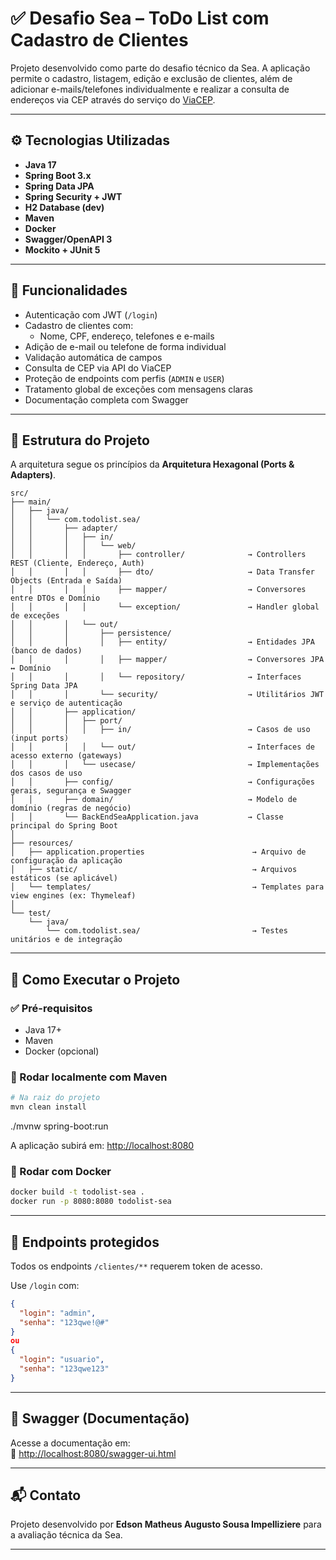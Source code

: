 
# ✅ Desafio Sea – ToDo List com Cadastro de Clientes

Projeto desenvolvido como parte do desafio técnico da Sea. A aplicação permite o cadastro, listagem, edição e exclusão de clientes, além de adicionar e-mails/telefones individualmente e realizar a consulta de endereços via CEP através do serviço do [ViaCEP](https://viacep.com.br).

---

## ⚙️ Tecnologias Utilizadas

- **Java 17**
- **Spring Boot 3.x**
- **Spring Data JPA**
- **Spring Security + JWT**
- **H2 Database (dev)**
- **Maven**
- **Docker**
- **Swagger/OpenAPI 3**
- **Mockito + JUnit 5**

---

## 🚀 Funcionalidades

- Autenticação com JWT (`/login`)
- Cadastro de clientes com:
  - Nome, CPF, endereço, telefones e e-mails
- Adição de e-mail ou telefone de forma individual
- Validação automática de campos
- Consulta de CEP via API do ViaCEP
- Proteção de endpoints com perfis (`ADMIN` e `USER`)
- Tratamento global de exceções com mensagens claras
- Documentação completa com Swagger

---

## 📂 Estrutura do Projeto

A arquitetura segue os princípios da **Arquitetura Hexagonal (Ports & Adapters)**.

```
src/
├── main/
│   ├── java/
│   │   └── com.todolist.sea/
│   │       ├── adapter/
│   │       │   ├── in/
│   │       │   │   └── web/
│   │       │   │       ├── controller/              → Controllers REST (Cliente, Endereço, Auth)
│   │       │   │       ├── dto/                     → Data Transfer Objects (Entrada e Saída)
│   │       │   │       ├── mapper/                  → Conversores entre DTOs e Domínio
│   │       │   │       └── exception/               → Handler global de exceções
│   │       │   └── out/
│   │       │       ├── persistence/
│   │       │       │   ├── entity/                  → Entidades JPA (banco de dados)
│   │       │       │   ├── mapper/                  → Conversores JPA ↔ Domínio
│   │       │       │   └── repository/              → Interfaces Spring Data JPA
│   │       │       └── security/                    → Utilitários JWT e serviço de autenticação
│   │       ├── application/
│   │       │   ├── port/
│   │       │   │   ├── in/                          → Casos de uso (input ports)
│   │       │   │   └── out/                         → Interfaces de acesso externo (gateways)
│   │       │   └── usecase/                         → Implementações dos casos de uso
│   │       ├── config/                              → Configurações gerais, segurança e Swagger
│   │       ├── domain/                              → Modelo de domínio (regras de negócio)
│   │       └── BackEndSeaApplication.java           → Classe principal do Spring Boot
│
├── resources/
│   ├── application.properties                        → Arquivo de configuração da aplicação
│   ├── static/                                       → Arquivos estáticos (se aplicável)
│   └── templates/                                    → Templates para view engines (ex: Thymeleaf)
│
└── test/
    └── java/
        └── com.todolist.sea/                         → Testes unitários e de integração
```

---

## 📄 Como Executar o Projeto

### ✅ Pré-requisitos

- Java 17+
- Maven
- Docker (opcional)

### 🔨 Rodar localmente com Maven

```bash
# Na raiz do projeto
mvn clean install
```
./mvnw spring-boot:run


A aplicação subirá em: [http://localhost:8080](http://localhost:8080)

### 🐳 Rodar com Docker

```bash
docker build -t todolist-sea .
docker run -p 8080:8080 todolist-sea
```

---

## 🔐 Endpoints protegidos

Todos os endpoints `/clientes/**` requerem token de acesso.

Use `/login` com:

```json
{
  "login": "admin",
  "senha": "123qwe!@#"
}
ou
{
  "login": "usuario",
  "senha": "123qwe123"
}
```


---

## 📑 Swagger (Documentação)

Acesse a documentação em:  
📌 [http://localhost:8080/swagger-ui.html](http://localhost:8080/swagger-ui.html)

---


## 📬 Contato

Projeto desenvolvido por **Edson Matheus Augusto Sousa Impelliziere** para a avaliação técnica da Sea.

---
